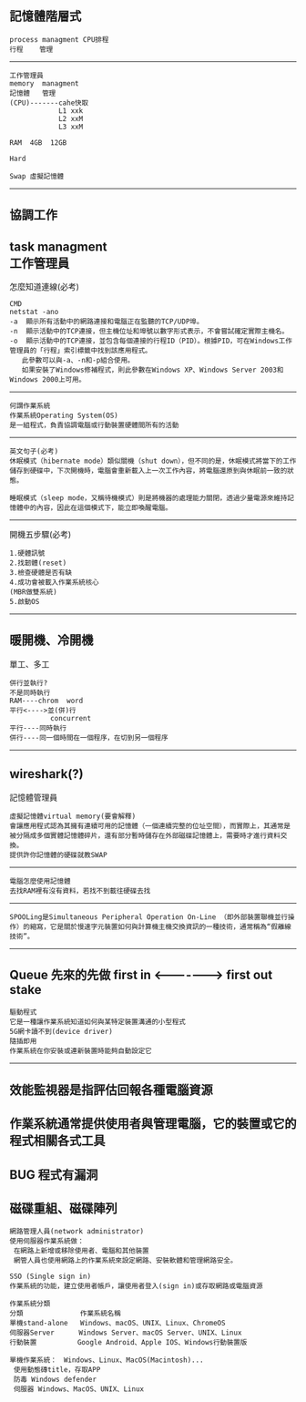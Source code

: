  記憶體階層式
----------------------------
```
process managment CPU排程
行程    管理
```
----------------------------
```
工作管理員
memory  managment
記憶體   管理
(CPU)-------cahe快取
            L1 xxk
            L2 xxM
            L3 xxM

RAM  4GB  12GB

Hard

Swap 虛擬記憶體
```
----------------------------
協調工作
----------------------------
task managment  
工作管理員
----------------------------
怎麼知道連線(必考)
```
CMD
netstat -ano
-a	顯示所有活動中的網路連接和電腦正在監聽的TCP/UDP埠。
-n	顯示活動中的TCP連接，但主機位址和埠號以數字形式表示，不會嘗試確定實際主機名。
-o	顯示活動中的TCP連接，並包含每個連接的行程ID（PID）。根據PID，可在Windows工作管理員的「行程」索引標籤中找到該應用程式。
   此參數可以與-a、-n和-p組合使用。
   如果安裝了Windows修補程式，則此參數在Windows XP、Windows Server 2003和Windows 2000上可用。
```
----------------------------
```
何謂作業系統
作業系統Operating System(OS)
是一組程式，負責協調電腦或行動裝置硬體間所有的活動
```
----------------------------
```
英文句子(必考)
休眠模式（hibernate mode）類似關機（shut down），但不同的是，休眠模式將當下的工作儲存到硬碟中，下次開機時，電腦會重新載入上一次工作內容，將電腦還原到與休眠前一致的狀態。

睡眠模式（sleep mode，又稱待機模式）則是將機器的處理能力關閉，透過少量電源來維持記憶體中的內容，因此在這個模式下，能立即喚醒電腦。
```
----------------------------
開機五步驟(必考)
```
1.硬體訊號
2.找韌體(reset)
3.檢查硬體是否有缺
4.成功會被載入作業系統核心
(MBR做雙系統)
5.啟動OS
```
----------------------------
暖開機、冷開機
----------------------------
單工、多工
```
併行並執行?
不是同時執行
RAM----chrom  word
平行<---->並(併)行
          concurrent
平行----同時執行
併行----同一個時間在一個程序，在切到另一個程序
```
----------------------------
wireshark(?)
----------------------------
記憶體管理員
```
虛擬記憶體virtual memory(要會解釋)
會讓應用程式認為其擁有連續可用的記憶體（一個連續完整的位址空間），而實際上，其通常是被分隔成多個實體記憶體碎片，還有部分暫時儲存在外部磁碟記憶體上，需要時才進行資料交換。
提供許你記憶體的硬碟就教SWAP
```
----------------------------
```
電腦怎麼使用記憶體
去找RAM裡有沒有資料，若找不到載往硬碟去找
```
----------------------------
```
SPOOLing是Simultaneous Peripheral Operation On-Line （即外部裝置聯機並行操作）的縮寫，它是關於慢速字元裝置如何與計算機主機交換資訊的一種技術，通常稱為“假離線技術”。
```
----------------------------
Queue
先來的先做
first in <-------> first out
stake
----------------------------
```
驅動程式
它是一種讓作業系統知道如何與某特定裝置溝通的小型程式
5G網卡讀不到(device driver)
隨插即用
作業系統在你安裝或連新裝置時能夠自動設定它
```
----------------------------
效能監視器是指評估回報各種電腦資源
----------------------------
作業系統通常提供使用者與管理電腦，它的裝置或它的程式相關各式工具
----------------------------
BUG  程式有漏洞
----------------------------
磁碟重組、磁碟陣列
----------------------------
```
網路管理人員(network administrator)
使用伺服器作業系統做：
 在網路上新增或移除使用者、電腦和其他裝置
 網管人員也使用網路上的作業系統來設定網路、安裝軟體和管理網路安全。
```
```
SSO (Single sign in)
作業系統的功能，建立使用者帳戶，讓使用者登入(sign in)或存取網路或電腦資源
```
```
作業系統分類
分類              作業系統名稱
單機stand-alone   Windows、macOS、UNIX、Linux、ChromeOS
伺服器Server      Windows Server、macOS Server、UNIX、Linux
行動裝置          Google Android、Apple IOS、Windows行動裝置版
```
```
單機作業系統：　Windows、Linux、MacOS(Macintosh)...
 使用動態磚title，存取APP
 防毒 Windows defender
 伺服器 Windows、MacOS、UNIX、Linux
 ```
